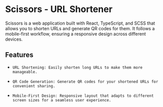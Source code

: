 # Scissors - URL Shortener

Scissors is a web application built with React, TypeScript, and SCSS that allows you to shorten URLs and generate QR codes for them. It follows a mobile-first workflow, ensuring a responsive design across different devices.

## Features

-     URL Shortening: Easily shorten long URLs to make them more manageable.
-     QR Code Generation: Generate QR codes for your shortened URLs for convenient sharing.
-     Mobile-First Design: Responsive layout that adapts to different screen sizes for a seamless user experience.

